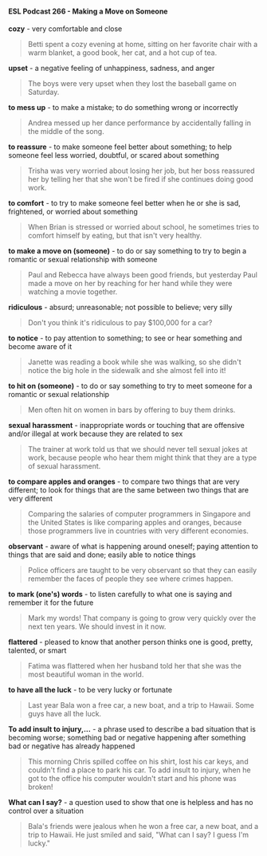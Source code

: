 #### ESL Podcast 266 - Making a Move on Someone

**cozy** - very comfortable and close

> Betti spent a cozy evening at home, sitting on her favorite chair with a warm
blanket, a good book, her cat, and a hot cup of tea.

**upset** - a negative feeling of unhappiness, sadness, and anger

> The boys were very upset when they lost the baseball game on Saturday.

**to mess up** - to make a mistake; to do something wrong or incorrectly

> Andrea messed up her dance performance by accidentally falling in the middle
of the song.

**to reassure** - to make someone feel better about something; to help someone
feel less worried, doubtful, or scared about something

> Trisha was very worried about losing her job, but her boss reassured her by
telling her that she won't be fired if she continues doing good work.

**to comfort** - to try to make someone feel better when he or she is sad,
frightened, or worried about something

> When Brian is stressed or worried about school, he sometimes tries to comfort
himself by eating, but that isn't very healthy.

**to make a move on (someone)** - to do or say something to try to begin a
romantic or sexual relationship with someone

> Paul and Rebecca have always been good friends, but yesterday Paul made a
move on her by reaching for her hand while they were watching a movie
together.

**ridiculous** - absurd; unreasonable; not possible to believe; very silly

> Don't you think it's ridiculous to pay $100,000 for a car?

**to notice** - to pay attention to something; to see or hear something and become
aware of it

> Janette was reading a book while she was walking, so she didn't notice the big
hole in the sidewalk and she almost fell into it!

**to hit on (someone)** - to do or say something to try to meet someone for a
romantic or sexual relationship

> Men often hit on women in bars by offering to buy them drinks.

**sexual harassment** - inappropriate words or touching that are offensive and/or
illegal at work because they are related to sex

> The trainer at work told us that we should never tell sexual jokes at work,
because people who hear them might think that they are a type of sexual
harassment.

**to compare apples and oranges** - to compare two things that are very different;
to look for things that are the same between two things that are very different

> Comparing the salaries of computer programmers in Singapore and the United
States is like comparing apples and oranges, because those programmers live in
countries with very different economies.

**observant** - aware of what is happening around oneself; paying attention to
things that are said and done; easily able to notice things

> Police officers are taught to be very observant so that they can easily
remember the faces of people they see where crimes happen.

**to mark (one's) words** - to listen carefully to what one is saying and remember
it for the future

> Mark my words! That company is going to grow very quickly over the next ten
years. We should invest in it now.

**flattered** - pleased to know that another person thinks one is good, pretty,
talented, or smart

> Fatima was flattered when her husband told her that she was the most beautiful
woman in the world.

**to have all the luck** - to be very lucky or fortunate

> Last year Bala won a free car, a new boat, and a trip to Hawaii. Some guys
have all the luck.

**To add insult to injury,...** - a phrase used to describe a bad situation that is
becoming worse; something bad or negative happening after something bad or
negative has already happened

> This morning Chris spilled coffee on his shirt, lost his car keys, and couldn't find
a place to park his car. To add insult to injury, when he got to the office his
computer wouldn't start and his phone was broken!

**What can I say?** - a question used to show that one is helpless and has no
control over a situation

> Bala's friends were jealous when he won a free car, a new boat, and a trip to
Hawaii. He just smiled and said, "What can I say? I guess I'm lucky."

